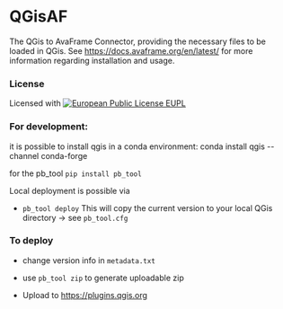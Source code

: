 # QGisAF
The QGis to AvaFrame Connector, providing the necessary files to be loaded in
QGis. See https://docs.avaframe.org/en/latest/ for more information regarding
installation and usage.

### License 
Licensed with [![European Public License EUPL](https://img.shields.io/badge/license-EUPL-green.png)](https://git.avaframe.org/AvaFrame/AvaFrame/src/branch/master/LICENSE.txt)


### For development: 

it is possible to install qgis in a conda environment:
conda install qgis --channel conda-forge

for the pb_tool
`pip install pb_tool`

Local deployment is possible via
- `pb_tool deploy`
This will copy the current version to your local QGis directory -> see `pb_tool.cfg`

### To deploy

- change version info in `metadata.txt`

- use `pb_tool zip` to generate uploadable zip

- Upload to https://plugins.qgis.org
